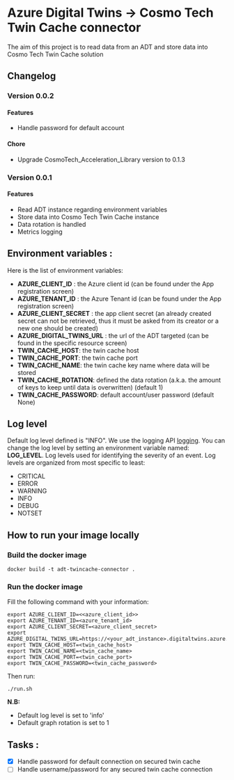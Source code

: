 # Azure Digital Twins -> Cosmo Tech Twin Cache connector

The aim of this project is to read data from an ADT and store data into Cosmo Tech Twin Cache solution

## Changelog

### Version 0.0.2

#### Features

- Handle password for default account

#### Chore

- Upgrade CosmoTech_Acceleration_Library version to 0.1.3

### Version 0.0.1

#### Features

- Read ADT instance regarding environment variables
- Store data into Cosmo Tech Twin Cache instance
- Data rotation is handled
- Metrics logging

## Environment variables :

Here is the list of environment variables:

- **AZURE_CLIENT_ID** : the Azure client id (can be found under the App registration screen)
- **AZURE_TENANT_ID** : the Azure Tenant id (can be found under the App registration screen)
- **AZURE_CLIENT_SECRET** : the app client secret (an already created secret can not be retrieved, thus it must be asked from its creator or a new one should be created)
- **AZURE_DIGITAL_TWINS_URL** : the url of the ADT targeted (can be found in the specific resource screen)
- **TWIN_CACHE_HOST**: the twin cache host
- **TWIN_CACHE_PORT**: the twin cache port
- **TWIN_CACHE_NAME**: the twin cache key name where data will be stored
- **TWIN_CACHE_ROTATION**: defined the data rotation (a.k.a. the amount of keys to keep until data is overwritten) (default 1)
- **TWIN_CACHE_PASSWORD**: default account/user password (default None)

## Log level

Default log level defined is "INFO".
We use the logging API [logging](https://docs.python.org/3/library/logging.html).
You can change the log level by setting an environment variable named: **LOG_LEVEL**.
Log levels used for identifying the severity of an event. Log levels are organized from most specific to least:

- CRITICAL
- ERROR
- WARNING
- INFO
- DEBUG
- NOTSET

## How to run your image locally

### Build the docker image

`docker build -t adt-twincache-connector .`

### Run the docker image

Fill the following command with your information:

```
export AZURE_CLIENT_ID=<<azure_client_id>>
export AZURE_TENANT_ID=<azure_tenant_id>
export AZURE_CLIENT_SECRET=<azure_client_secret>
export AZURE_DIGITAL_TWINS_URL=https://<your_adt_instance>.digitaltwins.azure.net
export TWIN_CACHE_HOST=<twin_cache_host>
export TWIN_CACHE_NAME=<twin_cache_name>
export TWIN_CACHE_PORT=<twin_cache_port>
export TWIN_CACHE_PASSWORD=<twin_cache_password>
```

Then run:

`./run.sh`

**N.B:**

- Default log level is set to 'info'
- Default graph rotation is set to 1

## Tasks :

- [X]  Handle password for default connection on secured twin cache
- [ ]  Handle username/password for any secured twin cache connection
